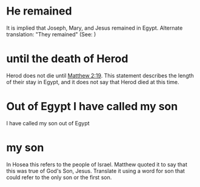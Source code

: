 
# He remained
It is implied that Joseph, Mary, and Jesus remained in Egypt. Alternate translation: "They remained" (See: )

# until the death of Herod
Herod does not die until [Matthew 2:19](../02/19.md). This statement describes the length of their stay in Egypt, and it does not say that Herod died at this time.

# Out of Egypt I have called my son
I have called my son out of Egypt

# my son
In Hosea this refers to the people of Israel. Matthew quoted it to say that this was true of God's Son, Jesus. Translate it using a word for son that could refer to the only son or the first son.
